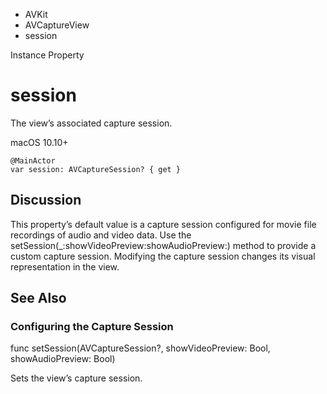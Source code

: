

- AVKit
- AVCaptureView
-  session 

Instance Property

# session

The view’s associated capture session.

macOS 10.10+

``` source
@MainActor
var session: AVCaptureSession? { get }
```

## Discussion

This property’s default value is a capture session configured for movie file recordings of audio and video data. Use the setSession(_:showVideoPreview:showAudioPreview:) method to provide a custom capture session. Modifying the capture session changes its visual representation in the view.

## See Also

### Configuring the Capture Session

func setSession(AVCaptureSession?, showVideoPreview: Bool, showAudioPreview: Bool)

Sets the view’s capture session.

